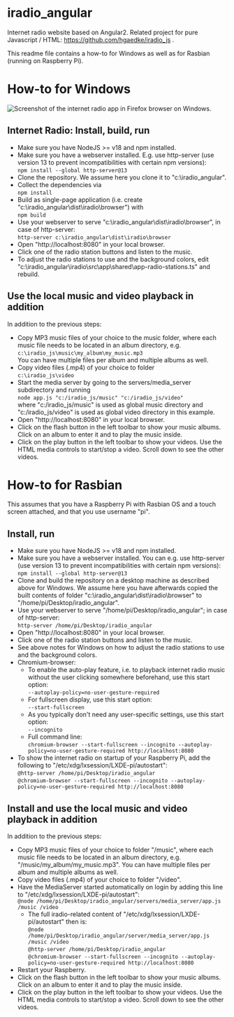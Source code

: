 # iradio_angular
Internet radio website based on Angular2.
Related project for pure Javascript / HTML: https://github.com/hgaedke/iradio_js .

This readme file contains a how-to for Windows as well as for Rasbian (running on Raspberry Pi).

# How-to for Windows
![Screenshot of the internet radio app in Firefox browser on Windows.](/../main/docs/iradio_home_windows.png)

## Internet Radio: Install, build, run
* Make sure you have NodeJS >= v18 and npm installed.
* Make sure you have a webserver installed. E.g. use http-server (use version 13 to prevent incompatibilities with certain npm versions):  
        `npm install --global http-server@13`
* Clone the repository. We assume here you clone it to "c:\iradio_angular".
* Collect the dependencies via  
        `npm install`
* Build as single-page application (i.e. create "c:\iradio_angular\dist\iradio\browser") with  
        `npm build`
* Use your webserver to serve "c:\iradio_angular\dist\iradio\browser", in case of http-server:  
        `http-server c:\iradio_angular\dist\iradio\browser`
* Open "http://localhost:8080" in your local browser.
* Click one of the radio station buttons and listen to the music.
* To adjust the radio stations to use and the background colors, edit "c:\iradio_angular\iradio\src\app\shared\app-radio-stations.ts" and rebuild.

## Use the local music and video playback in addition
In addition to the previous steps:
* Copy MP3 music files of your choice to the music folder, where each music file needs to be located in an album directory, e.g.  
        `c:\iradio_js\music\my_album\my_music.mp3`  
You can have multiple files per album and multiple albums as well.
* Copy video files (.mp4) of your choice to folder  
        `c:\iradio_js\video`  
* Start the media server by going to the servers/media_server subdirectory and running  
        `node app.js "c:/iradio_js/music" "c:/iradio_js/video"`  
where "c:/iradio_js/music" is used as global music directory and "c:/iradio_js/video" is used as global video directory in this example.
* Open "http://localhost:8080" in your local browser.
* Click on the flash button in the left toolbar to show your music albums. Click on an album to enter it and to play the music inside.
* Click on the play button in the left toolbar to show your videos. Use the HTML media controls to start/stop a video. Scroll down to see the other videos.


# How-to for Rasbian
This assumes that you have a Raspberry Pi with Rasbian OS and a touch screen attached, and that you use username "pi".

## Install, run
* Make sure you have NodeJS >= v18 and npm installed.
* Make sure you have a webserver installed. You can e.g. use http-server (use version 13 to prevent incompatibilities with certain npm versions):  
        `npm install --global http-server@13`
* Clone and build the repository on a desktop machine as described above for Windows. We assume here you have afterwards copied the built contents of folder "c:\iradio_angular\dist\iradio\browser" to "/home/pi/Desktop/iradio_angular".
* Use your webserver to serve "/home/pi/Desktop/iradio_angular"; in case of http-server:  
        `http-server /home/pi/Desktop/iradio_angular`
* Open "http://localhost:8080" in your local browser.
* Click one of the radio station buttons and listen to the music.
* See above notes for Windows on how to adjust the radio stations to use and the background colors.
* Chromium-browser:
    * To enable the auto-play feature, i.e. to playback internet radio music without the user clicking somewhere beforehand, use this start option:  
        `--autoplay-policy=no-user-gesture-required`
    * For fullscreen display, use this start option:  
        `--start-fullscreen`
    * As you typically don't need any user-specific settings, use this start option:  
        `--incognito`
    * Full command line:  
        `chromium-browser --start-fullscreen --incognito --autoplay-policy=no-user-gesture-required http://localhost:8080`
* To show the internet radio on startup of your Raspberry Pi, add the following to "/etc/xdg/lxsession/LXDE-pi/autostart":  
        `@http-server /home/pi/Desktop/iradio_angular`  
        `@chromium-browser --start-fullscreen --incognito --autoplay-policy=no-user-gesture-required http://localhost:8080`  

## Install and use the local music and video playback in addition
In addition to the previous steps:
* Copy MP3 music files of your choice to folder "/music", where each music file needs to be located in an album directory, e.g. "/music/my_album/my_music.mp3". You can have multiple files per album and multiple albums as well.
* Copy video files (.mp4) of your choice to folder "/video".
* Have the MediaServer started automatically on login by adding this line to "/etc/xdg/lxsession/LXDE-pi/autostart":  
        `@node /home/pi/Desktop/iradio_angular/servers/media_server/app.js /music /video`
    * The full iradio-related content of "/etc/xdg/lxsession/LXDE-pi/autostart" then is:  
        `@node /home/pi/Desktop/iradio_angular/server/media_server/app.js /music /video`  
        `@http-server /home/pi/Desktop/iradio_angular`  
        `@chromium-browser --start-fullscreen --incognito --autoplay-policy=no-user-gesture-required http://localhost:8080`
* Restart your Raspberry.
* Click on the flash button in the left toolbar to show your music albums. Click on an album to enter it and to play the music inside.
* Click on the play button in the left toolbar to show your videos. Use the HTML media controls to start/stop a video. Scroll down to see the other videos.